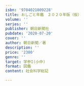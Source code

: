 ```yaml
---
isbn: '9784021009228'
title: おしごと年鑑　２０２０年版（仮）
volume: ''
series: ''
publisher: 朝日新聞社
pubdate: '2020-07-20'
cover: ''
author: 朝日新聞／著
description: ''
price: '2300'
genre: ''
target: 学参I(小中)
format: 図鑑
content: 社会科学総記

---
```

